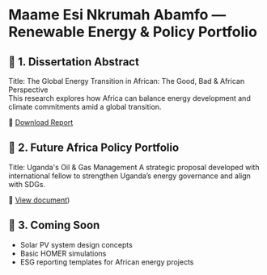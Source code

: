 # Maame Esi Nkrumah Abamfo — Renewable Energy & Policy Portfolio

## 🔹 1. Dissertation Abstract
Title: The Global Energy Transition in African: The Good, Bad & African Perspective  
This research explores how Africa can balance energy development and climate commitments amid a global transition.



📄 [Download Report](https://github.com/esi24blue/maame-esi-energy-projects/blob/main/Global%20Energy%20Transition%20Dissertation%20.pdf)


## 🔹 2. Future Africa Policy Portfolio
Title: Uganda's Oil & Gas Management 
A strategic proposal developed with international fellow to strengthen Uganda’s energy governance and align with SDGs.

📄 [View document](https://github.com/esi24blue/maame-esi-energy-projects/blob/main/Natural%20Resource%20Management_%20UGANDA.pdf))

## 🔹 3. Coming Soon
- Solar PV system design concepts
- Basic HOMER simulations
- ESG reporting templates for African energy projects
